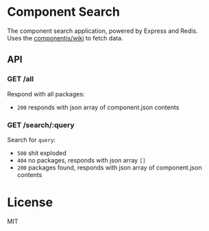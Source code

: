 
# Component Search

  The component search application, powered by Express and Redis.  
  Uses the [componentjs/wiki](https://github.com/componentjs/wiki) to fetch data.

## API

### GET /all

  Respond with all packages:
  
  - `200` responds with json array of component.json contents

### GET /search/:query

  Search for `query`:
  
  - `500` shit exploded
  - `404` no packages, responds with json array `[]`
  - `200` packages found, responds with json array of component.json contents

# License

  MIT
